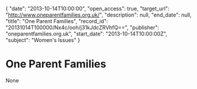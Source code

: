 {
  "date": "2013-10-14T10:00:00", 
  "open_access": true, 
  "target_url": "http://www.oneparentfamilies.org.uk/", 
  "description": null, 
  "end_date": null, 
  "title": "One Parent Families", 
  "record_id": "20131014T100000/Nx4c/ooh/j31kJdcZRVhfQ==", 
  "publisher": "oneparentfamilies.org.uk", 
  "start_date": "2013-10-14T10:00:00Z", 
  "subject": "Women's Issues"
}

# One Parent Families

None